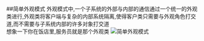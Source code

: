 ##简单外观模式
外观模式中,一个子系统的外部与内部的通信通过一个统一的外观类进行,外观类将客户端与复杂的内部系统隔离,使得客户类只需要与外观角色打交道,而不需要与子系统内部的许多对象打交道  
想象一下你在饭店里,服务员就是那个外观类
![简单外观模式](https://sourcemaking.com/files/v2/content/patterns/Facade_example1-2x.png)